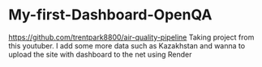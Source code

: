 # My-first-Dashboard-OpenQA

https://github.com/trentpark8800/air-quality-pipeline
Taking project from this youtuber. I add some more data such as Kazakhstan and wanna to upload the site with dashboard to the net using Render
